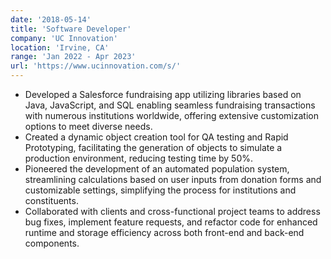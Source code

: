 ```yaml
---
date: '2018-05-14'
title: 'Software Developer'
company: 'UC Innovation'
location: 'Irvine, CA'
range: 'Jan 2022 - Apr 2023'
url: 'https://www.ucinnovation.com/s/'
---
```


- Developed a Salesforce fundraising app utilizing libraries based on Java, JavaScript, and SQL enabling seamless fundraising transactions with numerous institutions worldwide, offering extensive customization options to meet diverse needs.
- Created a dynamic object creation tool for QA testing and Rapid Prototyping, facilitating the generation of objects to simulate a production environment, reducing testing time by 50%.
- Pioneered the development of an automated population system, streamlining calculations based on user inputs from donation forms and customizable settings, simplifying the process for institutions and constituents.
- Collaborated with clients and cross-functional project teams to address bug fixes, implement feature requests, and refactor code for enhanced runtime and storage efficiency across both front-end and back-end components.
